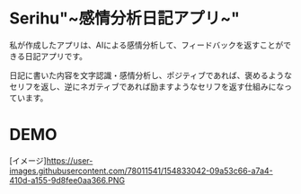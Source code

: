 # Serihu"~感情分析日記アプリ~"
 
私が作成したアプリは、AIによる感情分析して、フィードバックを返すことができる日記アプリです。
 
日記に書いた内容を文字認識・感情分析し、ポジティブであれば、褒めるようなセリフを返し、逆にネガティブであれば励ますようなセリフを返す仕組みになっています。
 
# DEMO
[イメージ]https://user-images.githubusercontent.com/78011541/154833042-09a53c66-a7a4-410d-a155-9d8fee0aa366.PNG

